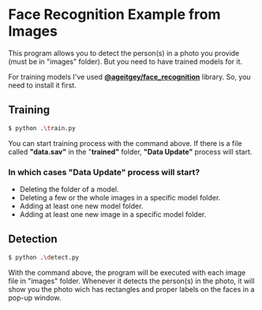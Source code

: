 # Face Recognition Example from Images

This program allows you to detect the person(s) in a photo you provide (must be in "images" folder). But you need to have trained models for it. 

For training models I've used **[@ageitgey/face_recognition](https://github.com/ageitgey/face_recognition)** library. So, you need to install it first.


## Training

```bash
$ python .\train.py
```

You can start training process with the command above.
If there is a file called **"data.sav"** in the "**trained"** folder, **"Data Update"** process will start.


### In which cases "Data Update" process will start?
- Deleting the folder of a model.
- Deleting a few or the whole images in a specific model folder.
- Adding at least one new model folder.
- Adding at least one new image in a specific model folder.


## Detection

```bash
$ python .\detect.py
```

With the command above, the program will be executed with each image file in "images" folder. Whenever it detects the person(s) in the photo, it will show you the photo wich has rectangles and proper labels on the faces in a pop-up window.
